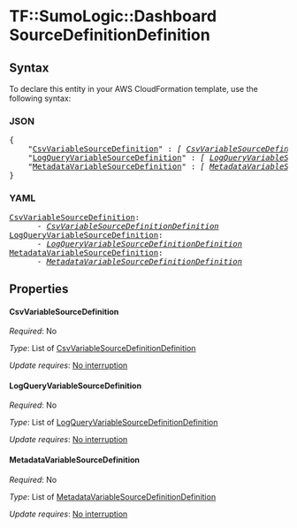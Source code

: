 # TF::SumoLogic::Dashboard SourceDefinitionDefinition

## Syntax

To declare this entity in your AWS CloudFormation template, use the following syntax:

### JSON

<pre>
{
    "<a href="#csvvariablesourcedefinition" title="CsvVariableSourceDefinition">CsvVariableSourceDefinition</a>" : <i>[ <a href="csvvariablesourcedefinitiondefinition.md">CsvVariableSourceDefinitionDefinition</a>, ... ]</i>,
    "<a href="#logqueryvariablesourcedefinition" title="LogQueryVariableSourceDefinition">LogQueryVariableSourceDefinition</a>" : <i>[ <a href="logqueryvariablesourcedefinitiondefinition.md">LogQueryVariableSourceDefinitionDefinition</a>, ... ]</i>,
    "<a href="#metadatavariablesourcedefinition" title="MetadataVariableSourceDefinition">MetadataVariableSourceDefinition</a>" : <i>[ <a href="metadatavariablesourcedefinitiondefinition.md">MetadataVariableSourceDefinitionDefinition</a>, ... ]</i>
}
</pre>

### YAML

<pre>
<a href="#csvvariablesourcedefinition" title="CsvVariableSourceDefinition">CsvVariableSourceDefinition</a>: <i>
      - <a href="csvvariablesourcedefinitiondefinition.md">CsvVariableSourceDefinitionDefinition</a></i>
<a href="#logqueryvariablesourcedefinition" title="LogQueryVariableSourceDefinition">LogQueryVariableSourceDefinition</a>: <i>
      - <a href="logqueryvariablesourcedefinitiondefinition.md">LogQueryVariableSourceDefinitionDefinition</a></i>
<a href="#metadatavariablesourcedefinition" title="MetadataVariableSourceDefinition">MetadataVariableSourceDefinition</a>: <i>
      - <a href="metadatavariablesourcedefinitiondefinition.md">MetadataVariableSourceDefinitionDefinition</a></i>
</pre>

## Properties

#### CsvVariableSourceDefinition

_Required_: No

_Type_: List of <a href="csvvariablesourcedefinitiondefinition.md">CsvVariableSourceDefinitionDefinition</a>

_Update requires_: [No interruption](https://docs.aws.amazon.com/AWSCloudFormation/latest/UserGuide/using-cfn-updating-stacks-update-behaviors.html#update-no-interrupt)

#### LogQueryVariableSourceDefinition

_Required_: No

_Type_: List of <a href="logqueryvariablesourcedefinitiondefinition.md">LogQueryVariableSourceDefinitionDefinition</a>

_Update requires_: [No interruption](https://docs.aws.amazon.com/AWSCloudFormation/latest/UserGuide/using-cfn-updating-stacks-update-behaviors.html#update-no-interrupt)

#### MetadataVariableSourceDefinition

_Required_: No

_Type_: List of <a href="metadatavariablesourcedefinitiondefinition.md">MetadataVariableSourceDefinitionDefinition</a>

_Update requires_: [No interruption](https://docs.aws.amazon.com/AWSCloudFormation/latest/UserGuide/using-cfn-updating-stacks-update-behaviors.html#update-no-interrupt)

